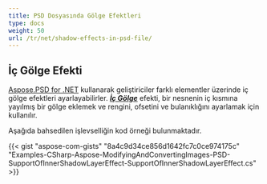 ```yaml
---
title: PSD Dosyasında Gölge Efektleri
type: docs
weight: 50
url: /tr/net/shadow-effects-in-psd-file/
---
```



## **İç Gölge Efekti**
[Aspose.PSD for .NET](https://products.aspose.com/psd/net) kullanarak geliştiriciler farklı elementler üzerinde iç gölge efektleri ayarlayabilirler. [***İç Gölge***](https://reference.aspose.com/net/psd/aspose.psd.fileformats.psd.layers.layereffects/innershadoweffect) efekti, bir nesnenin iç kısmına yayılmış bir gölge eklemek ve rengini, ofsetini ve bulanıklığını ayarlamak için kullanılır.

Aşağıda bahsedilen işlevselliğin kod örneği bulunmaktadır.

{{< gist "aspose-com-gists" "8a4c9d34ce856d1642fc7c0ce974175c" "Examples-CSharp-Aspose-ModifyingAndConvertingImages-PSD-SupportOfInnerShadowLayerEffect-SupportOfInnerShadowLayerEffect.cs" >}}


